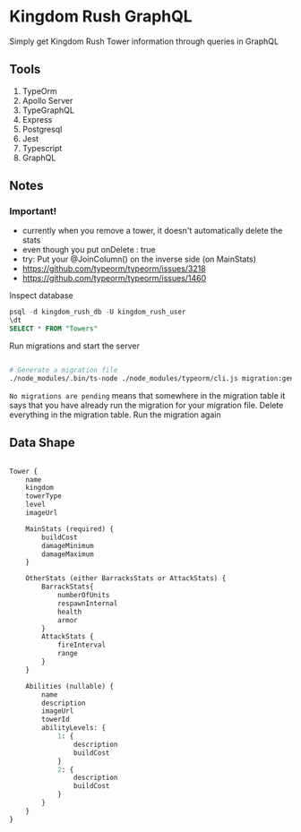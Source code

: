 # Kingdom Rush GraphQL

Simply get Kingdom Rush Tower information through queries in GraphQL

## Tools

1. TypeOrm
2. Apollo Server
3. TypeGraphQL
4. Express
5. Postgresql
6. Jest
7. Typescript
8. GraphQL

## Notes

### Important!

-   currently when you remove a tower, it doesn't automatically delete the stats
-   even though you put onDelete : true
-   try: Put your @JoinColumn() on the inverse side (on MainStats)
-   https://github.com/typeorm/typeorm/issues/3218
-   https://github.com/typeorm/typeorm/issues/1460

Inspect database

```sql
psql -d kingdom_rush_db -U kingdom_rush_user
\dt
SELECT * FROM "Towers"
```

Run migrations and start the server

```bash

# Generate a migration file
./node_modules/.bin/ts-node ./node_modules/typeorm/cli.js migration:generate -n 'MainStatsCreateTable'
```

`No migrations are pending` means that somewhere in the migration table it says that you have already run the migration for your migration file. Delete everything in the migration table. Run the migration again

## Data Shape

```graphql

Tower {
    name
    kingdom
    towerType
    level
    imageUrl

    MainStats (required) {
        buildCost
        damageMinimum
        damageMaximum
    }

    OtherStats (either BarracksStats or AttackStats) {
        BarrackStats{
            numberOfUnits
            respawnInternal
            health
            armor
        }
        AttackStats {
            fireInterval
            range
        }
    }

    Abilities (nullable) {
        name
        description
        imageUrl
        towerId
        abilityLevels: {
            1: {
                description
                buildCost
            }
            2: {
                description
                buildCost
            }
        }
    }
}

```
